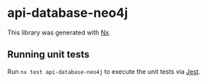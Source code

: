 # api-database-neo4j

This library was generated with [Nx](https://nx.dev).

## Running unit tests

Run `nx test api-database-neo4j` to execute the unit tests via [Jest](https://jestjs.io).

